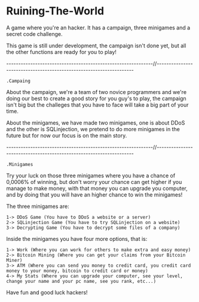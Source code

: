 # Ruining-The-World
A game where you're an hacker. It has a campaign, three minigames and a secret code challenge.

This game is still under development, the campaign isn't done yet, but all the other functions are ready for you to play!

-------------------------------------------------------------//--------------------------------------------------------------------

    .Campaing

About the campaign, we're a team of two novice programmers and we're doing our best to create a good story for you guy's to play, the campaign isn't big but the challeges that you have to face will take a big part of your time.

About the minigames, we have made two minigames, one is about DDoS and the other is SQLinjection, we pretend to do more minigames in the future but for now our focus is on the main story.

-------------------------------------------------------------//--------------------------------------------------------------------

    .Minigames

Try your luck on those three minigames where you have a chance of 0,0006% of winning, but don't worry your chance can get higher if you manage to make money, with that money you can upgrade you computer, and by doing that you will have an higher chance to win the minigames!

The three minigames are:

    1-> DDoS Game (You have to DDoS a website or a server)
    2-> SQLinjection Game (You have to try SQLinjection on a website)
    3-> Decrypting Game (You have to decrypt some files of a company)


Inside the minigames you have four more options, that is:

    1-> Work (Where you can work for others to make extra and easy money)
    2-> Bitcoin Mining (Where you can get your claims from your Bitcoin Miner)
    3-> ATM (Where you can send you money to credit card, you credit card money to your money, bitcoin to credit card or money)
    4-> My Stats (Where you can upgrade your computer, see your level, change your name and your pc name, see you rank, etc...)

Have fun and good luck hackers!
